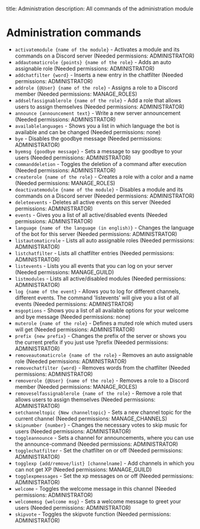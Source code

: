 title: Administration
description: All commands of the administration module

# Administration commands

* `activatemodule {name of the module}` - Activates a module and its commands on a Discord server (Needed permissions: ADMINISTRATOR)
* `addautomaticrole {points} {name of the role}` - Adds an auto assignable role (Needed permissions: ADMINISTRATOR)
* `addchatfilter {word}` - Inserts a new entry in the chatfilter (Needed permissions: ADMINISTRATOR)
* `addrole {@User} {name of the role}` - Assigns a role to a Discord member (Needed permissions: MANAGE_ROLES)
* `addselfassignablerole {name of the role}` - Add a role that allows users to assign themselves (Needed permissions: ADMINISTRATOR)
* `announce {announcement text}` - Write a new server announcement (Needed permissions: ADMINISTRATOR)
* `availablelanguages` - Shows you a list in which language the bot is available and can be changed (Needed permissions: none)
* `bye` - Disables the goodbye message (Needed permissions: ADMINISTRATOR)
* `byemsg {goodbye message}` - Sets a message to say goodbye to your users (Needed permissions: ADMINISTRATOR)
* `commanddeletion` - Toggles the deletion of a command after execution (Needed permissions: ADMINISTRATOR)
* `createrole {name of the role}` - Creates a role with a color and a name (Needed permissions: MANAGE_ROLES)
* `deactivatemodule {name of the module}` - Disables a module and its commands on a Discord server (Needed permissions: ADMINISTRATOR)
* `deleteevents` - Deletes all active events on this server (Needed permissions: ADMINISTRATOR)
* `events` - Gives you a list of all active/disabled events (Needed permissions: ADMINISTRATOR)
* `language {name of the language (in english)}` - Changes the language of the bot for this server (Needed permissions: ADMINISTRATOR)
* `listautomaticrole` - Lists all auto assignable roles (Needed permissions: ADMINISTRATOR)
* `listchatfilter` - Lists all chatfilter entries (Needed permissions: ADMINISTRATOR)
* `listevents` - Lists you all events that you can log on your server (Needed permissions: MANAGE_GUILD)
* `listmodules` - Lists all active/disabled modules (Needed permissions: ADMINISTRATOR)
* `log {name of the event}` - Allows you to log for different channels, different events. The command 'listevents' will give you a list of all events (Needed permissions: ADMINISTRATOR)
* `msgoptions` - Shows you a list of all available options for your welcome and bye message (Needed permissions: none)
* `muterole {name of the role}` - Defines a muted role which muted users will get (Needed permissions: ADMINISTRATOR)
* `prefix {new prefix}` - Changes the prefix of the server or shows you the current prefix if you just use ?prefix (Needed permissions: ADMINISTRATOR)
* `removeautomaticrole {name of the role}` - Removes an auto assignable role (Needed permissions: ADMINISTRATOR)
* `removechatfilter {word}` - Removes words from the chatfilter (Needed permissions: ADMINISTRATOR)
* `removerole {@User} {name of the role}` - Removes a role to a Discord member (Needed permissions: MANAGE_ROLES)
* `removeselfassignablerole {name of the role}` - Remove a role that allows users to assign themselves (Needed permissions: ADMINISTRATOR)
* `setchanneltopic {New channeltopic}` - Sets a new channel topic for the current channel (Needed permissions: MANAGE_CHANNELS)
* `skipnumber {number}` - Changes the necessary votes to skip music for users (Needed permissions: ADMINISTRATOR)
* `toggleannounce` - Sets a channel for announcements, where you can use the announce-command (Needed permissions: ADMINISTRATOR)
* `togglechatfilter` - Set the chatfilter on or off (Needed permissions: ADMINISTRATOR)
* `togglexp {add/remove/list} [channelname]` - Add channels in which you can not get XP (Needed permissions: MANAGE_GUILD)
* `togglexpmessages` - Set the xp messages on or off (Needed permissions: ADMINISTRATOR)
* `welcome` - Toggles the welcome message in this channel (Needed permissions: ADMINISTRATOR)
* `welcomemsg {welcome msg}` - Sets a welcome message to greet your users (Needed permissions: ADMINISTRATOR)
* `skipvote` - Toggles the skipvote function (Needed permissions: ADMINISTRATOR)
